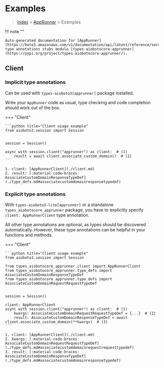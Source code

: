 # Examples

> [Index](../README.md) > [AppRunner](./README.md) > Examples

!!! note ""

    Auto-generated documentation for [AppRunner](https://boto3.amazonaws.com/v1/documentation/api/latest/reference/services/apprunner.html#AppRunner)
    type annotations stubs module [types-aiobotocore-apprunner](https://pypi.org/project/types-aiobotocore-apprunner/).

## Client

### Implicit type annotations

Can be used with `types-aioboto3[apprunner]` package installed.

Write your `AppRunner` code as usual,
type checking and code completion should work out of the box.



=== "Client"

    ```python title="Client usage example"
    from aioboto3.session import Session


    session = Session()

    async with session.client("apprunner") as client:  # (1)
        result = await client.associate_custom_domain()  # (2)
    ```

    1. client: [AppRunnerClient](./client.md)
    2. result: [:material-code-braces: AssociateCustomDomainResponseTypeDef](./type_defs.md#associatecustomdomainresponsetypedef) 






### Explicit type annotations

With `types-aioboto3-lite[apprunner]`
or a standalone `types_aiobotocore_apprunner` package, you have to explicitly specify
`client: AppRunnerClient` type annotation.

All other type annotations are optional, as types should be discovered automatically.
However, these type annotations can be helpful in your functions and methods.


=== "Client"

    ```python title="Client usage example"
    from aioboto3.session import Session

    from types_aiobotocore_apprunner.client import AppRunnerClient
    from types_aiobotocore_apprunner.type_defs import AssociateCustomDomainResponseTypeDef
    from types_aiobotocore_apprunner.type_defs import AssociateCustomDomainRequestRequestTypeDef


    session = Session()

    client: AppRunnerClient
    async with session.client("apprunner") as client:  # (1)
        kwargs: AssociateCustomDomainRequestRequestTypeDef = {...}  # (2)
        result: AssociateCustomDomainResponseTypeDef = await client.associate_custom_domain(**kwargs)  # (3)
    ```

    1. client: [AppRunnerClient](./client.md)
    2. kwargs: [:material-code-braces: AssociateCustomDomainRequestRequestTypeDef](./type_defs.md#associatecustomdomainrequestrequesttypedef) 
    3. result: [:material-code-braces: AssociateCustomDomainResponseTypeDef](./type_defs.md#associatecustomdomainresponsetypedef) 






